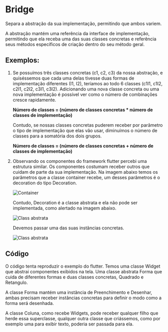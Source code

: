 # Bridge
Separa a abstração da sua implementação, permitindo que ambos variem.

A abstração mantém uma referência da interface de implementação, permitindo que ela receba uma das suas classes concretas e referência seus métodos específicos de criação dentro do seu método geral.
 
## Exemplos:
1. Se possuímos três classes concretas (c1, c2, c3) da nossa abstração, e quiséssemos que cada uma delas tivesse duas formas de implementação diferentes (I1, I2), teríamos ao todo 6 classes (c1I1, c1I2, c2I1, c2I2, c3I1, c3I2). Adicionando uma nova classe concreta ou uma nova implementação é possível ver como o número de combinações cresce rapidamente.

   **Número de classes = (número de classes concretas * número de classes de implementação)**

   Contudo, se nossas classes concretas puderem receber por parâmetro o tipo de implementação que elas vão usar, diminuímos o número de classes para a somatória dos dois grupos.

   **Número de classes = (número de classes concretas + número de classes de implementação)**

2. Observando os componentes do framework flutter percebi uma estrutura similar. Os componentes costumam receber outros que cuidam de parte da sua implementação. Na imagem abaixo temos os parâmetros que a classe container recebe, um desses parâmetros é o decoration do tipo Decoration.

   ![Container](images/parametros_container.png)

   Contudo, Decoration é a classe abstrata e ela não pode ser implementada, como alertado na imagem abaixo.

   ![Class abstrata](images/passando_classe_abstrata.png)

   Devemos passar uma das suas instâncias concretas.

   ![Class abstrata](images/passando_parametros_concretos.png)
 
 
## Código
O código tenta reproduzir o exemplo do flutter. Temos uma classe Widget que abstrai componentes exibidos na tela. Uma classe abstrata Forma que cuida de diferentes formas e duas classes concretas, Quadrado e Retangulo.

A classe Forma mantém uma instância de Preenchimento e Desenhar, ambas precisam receber instâncias concretas para definir o modo como a forma será desenhada.

A classe Coluna, como recebe Widgets, pode receber qualquer filho que herde essa superclasse, qualquer outra classe que criássemos, como por exemplo uma para exibir texto, poderia ser passada para ela.